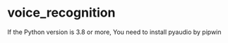 # voice_recognition

  If the Python version is 3.8 or more, You need to install pyaudio by pipwin 

